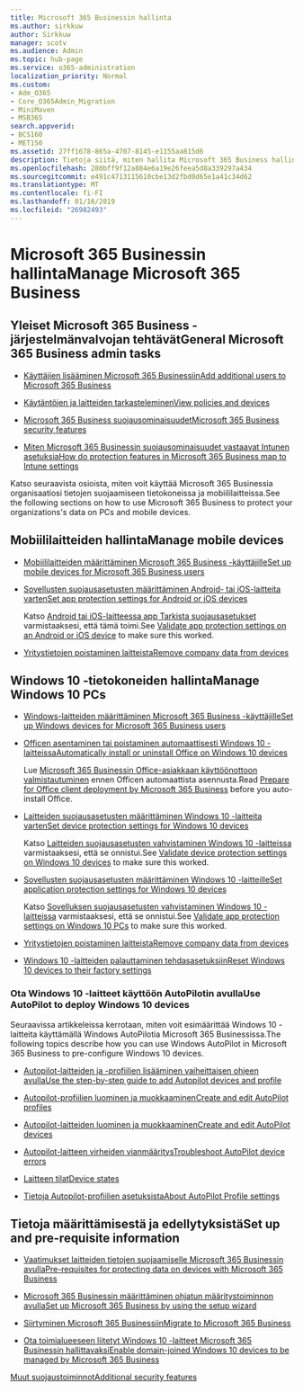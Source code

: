```yaml
---
title: Microsoft 365 Businessin hallinta
ms.author: sirkkuw
author: Sirkkuw
manager: scotv
ms.audience: Admin
ms.topic: hub-page
ms.service: o365-administration
localization_priority: Normal
ms.custom:
- Adm_O365
- Core_O365Admin_Migration
- MiniMaven
- MSB365
search.appverid:
- BCS160
- MET150
ms.assetid: 27ff1678-865a-4707-8145-e1155aa815d6
description: Tietoja siitä, miten hallita Microsoft 365 Business hallintatehtävien, mobiililaitteisiin, Windows 10PCs ja näihin tehtäviin liittyvät.
ms.openlocfilehash: 280bff9f12a884e6a19e26feea5d8a339297a434
ms.sourcegitcommit: e491c4713115610cbe13d2fbd0d65e1a41c34d62
ms.translationtype: MT
ms.contentlocale: fi-FI
ms.lasthandoff: 01/16/2019
ms.locfileid: "26982493"
---
```

# <a name="manage-microsoft-365-business"></a><span data-ttu-id="cb07d-103">Microsoft 365 Businessin hallinta</span><span class="sxs-lookup"><span data-stu-id="cb07d-103">Manage Microsoft 365 Business</span></span>

## <a name="general-microsoft-365-business-admin-tasks"></a><span data-ttu-id="cb07d-104">Yleiset Microsoft 365 Business -järjestelmänvalvojan tehtävät</span><span class="sxs-lookup"><span data-stu-id="cb07d-104">General Microsoft 365 Business admin tasks</span></span>

- [<span data-ttu-id="cb07d-105">Käyttäjien lisääminen Microsoft 365 Businessiin</span><span class="sxs-lookup"><span data-stu-id="cb07d-105">Add additional users to Microsoft 365 Business</span></span>](add-users-m365b.md)
    
- [<span data-ttu-id="cb07d-106">Käytäntöjen ja laitteiden tarkasteleminen</span><span class="sxs-lookup"><span data-stu-id="cb07d-106">View policies and devices</span></span>](view-policies-and-devices.md)
    
- [<span data-ttu-id="cb07d-107">Microsoft 365 Business suojausominaisuudet</span><span class="sxs-lookup"><span data-stu-id="cb07d-107">Microsoft 365 Business security features</span></span>](security-features.md)
    
- [<span data-ttu-id="cb07d-108">Miten Microsoft 365 Businessin suojausominaisuudet vastaavat Intunen asetuksia</span><span class="sxs-lookup"><span data-stu-id="cb07d-108">How do protection features in Microsoft 365 Business map to Intune settings</span></span>](map-protection-features-to-intune-settings.md)
    
<span data-ttu-id="cb07d-109">Katso seuraavista osioista, miten voit käyttää Microsoft 365 Businessia organisaatiosi tietojen suojaamiseen tietokoneissa ja mobiililaitteissa.</span><span class="sxs-lookup"><span data-stu-id="cb07d-109">See the following sections on how to use Microsoft 365 Business to protect your organizations's data on PCs and mobile devices.</span></span>
  
## <a name="manage-mobile-devices"></a><span data-ttu-id="cb07d-110">Mobiililaitteiden hallinta</span><span class="sxs-lookup"><span data-stu-id="cb07d-110">Manage mobile devices</span></span>

- [<span data-ttu-id="cb07d-111">Mobiililaitteiden määrittäminen Microsoft 365 Business -käyttäjille</span><span class="sxs-lookup"><span data-stu-id="cb07d-111">Set up mobile devices for Microsoft 365 Business users</span></span>](set-up-mobile-devices.md)
    
- [<span data-ttu-id="cb07d-112">Sovellusten suojausasetusten määrittäminen Android- tai iOS-laitteita varten</span><span class="sxs-lookup"><span data-stu-id="cb07d-112">Set app protection settings for Android or iOS devices</span></span>](app-protection-settings-for-android-and-ios.md)
    
    <span data-ttu-id="cb07d-113">Katso [Android tai iOS-laitteessa app Tarkista suojausasetukset](validate-settings-on-android-or-ios.md) varmistaaksesi, että tämä toimi.</span><span class="sxs-lookup"><span data-stu-id="cb07d-113">See [Validate app protection settings on an Android or iOS device](validate-settings-on-android-or-ios.md) to make sure this worked.</span></span> 
    
- [<span data-ttu-id="cb07d-114">Yritystietojen poistaminen laitteista</span><span class="sxs-lookup"><span data-stu-id="cb07d-114">Remove company data from devices</span></span>](remove-company-data.md)
    
## <a name="manage-windows-10-pcs"></a><span data-ttu-id="cb07d-115">Windows 10 -tietokoneiden hallinta</span><span class="sxs-lookup"><span data-stu-id="cb07d-115">Manage Windows 10 PCs</span></span>

- [<span data-ttu-id="cb07d-116">Windows-laitteiden määrittäminen Microsoft 365 Business -käyttäjille</span><span class="sxs-lookup"><span data-stu-id="cb07d-116">Set up Windows devices for Microsoft 365 Business users</span></span>](set-up-windows-devices.md)
    
- [<span data-ttu-id="cb07d-117">Officen asentaminen tai poistaminen automaattisesti Windows 10 -laitteissa</span><span class="sxs-lookup"><span data-stu-id="cb07d-117">Automatically install or uninstall Office on Windows 10 devices</span></span>](auto-install-or-uninstall-office.md)
    
    <span data-ttu-id="cb07d-118">Lue [Microsoft 365 Businessin Office-asiakkaan käyttöönottoon valmistautuminen](prepare-for-office-client-deployment.md) ennen Officen automaattista asennusta.</span><span class="sxs-lookup"><span data-stu-id="cb07d-118">Read [Prepare for Office client deployment by Microsoft 365 Business](prepare-for-office-client-deployment.md) before you auto-install Office.</span></span> 
    
- [<span data-ttu-id="cb07d-119">Laitteiden suojausasetusten määrittäminen Windows 10 -laitteita varten</span><span class="sxs-lookup"><span data-stu-id="cb07d-119">Set device protection settings for Windows 10 devices</span></span>](protection-settings-for-windows-10-pcs.md)
    
    <span data-ttu-id="cb07d-120">Katso [Laitteiden suojausasetusten vahvistaminen Windows 10 -laitteissa](validate-settings-on-windows-10-pcs.md) varmistaaksesi, että se onnistui.</span><span class="sxs-lookup"><span data-stu-id="cb07d-120">See [Validate device protection settings on Windows 10 devices](validate-settings-on-windows-10-pcs.md) to make sure this worked.</span></span> 
    
- [<span data-ttu-id="cb07d-121">Sovellusten suojausasetusten määrittäminen Windows 10 -laitteille</span><span class="sxs-lookup"><span data-stu-id="cb07d-121">Set application protection settings for Windows 10 devices</span></span>](protection-settings-for-windows-10-devices.md)
    
    <span data-ttu-id="cb07d-122">Katso [Sovelluksen suojausasetusten vahvistaminen Windows 10 -laitteissa](validate-protection-settings-on-windows-10-pcs.md) varmistaaksesi, että se onnistui.</span><span class="sxs-lookup"><span data-stu-id="cb07d-122">See [Validate app protection settings on Windows 10 PCs](validate-protection-settings-on-windows-10-pcs.md) to make sure this worked.</span></span> 
    
- [<span data-ttu-id="cb07d-123">Yritystietojen poistaminen laitteista</span><span class="sxs-lookup"><span data-stu-id="cb07d-123">Remove company data from devices</span></span>](remove-company-data.md)
    
- [<span data-ttu-id="cb07d-124">Windows 10 -laitteiden palauttaminen tehdasasetuksiin</span><span class="sxs-lookup"><span data-stu-id="cb07d-124">Reset Windows 10 devices to their factory settings</span></span>](reset-devices-to-factory-settings.md)
    
### <a name="use-autopilot-to-deploy-windows-10-devices"></a><span data-ttu-id="cb07d-125">Ota Windows 10 -laitteet käyttöön AutoPilotin avulla</span><span class="sxs-lookup"><span data-stu-id="cb07d-125">Use AutoPilot to deploy Windows 10 devices</span></span>

<span data-ttu-id="cb07d-126">Seuraavissa artikkeleissa kerrotaan, miten voit esimäärittää Windows 10 -laitteita käyttämällä Windows AutoPilotia Microsoft 365 Businessissa.</span><span class="sxs-lookup"><span data-stu-id="cb07d-126">The following topics describe how you can use Windows AutoPilot in Microsoft 365 Business to pre-configure Windows 10 devices.</span></span>
  
- [<span data-ttu-id="cb07d-127">Autopilot-laitteiden ja -profiilien lisääminen vaiheittaisen ohjeen avulla</span><span class="sxs-lookup"><span data-stu-id="cb07d-127">Use the step-by-step guide to add Autopilot devices and profile</span></span>](add-autopilot-devices-and-profile.md)
    
- [<span data-ttu-id="cb07d-128">Autopilot-profiilien luominen ja muokkaaminen</span><span class="sxs-lookup"><span data-stu-id="cb07d-128">Create and edit AutoPilot profiles</span></span>](create-and-edit-autopilot-profiles.md)
    
- [<span data-ttu-id="cb07d-129">Autopilot-laitteiden luominen ja muokkaaminen</span><span class="sxs-lookup"><span data-stu-id="cb07d-129">Create and edit AutoPilot devices</span></span>](create-and-edit-autopilot-devices.md)
    
- [<span data-ttu-id="cb07d-130">Autopilot-laitteen virheiden vianmääritys</span><span class="sxs-lookup"><span data-stu-id="cb07d-130">Troubleshoot AutoPilot device errors</span></span>](troubleshoot-autopilot-errors.md)
    
- [<span data-ttu-id="cb07d-131">Laitteen tilat</span><span class="sxs-lookup"><span data-stu-id="cb07d-131">Device states</span></span>](device-states.md)
    
- [<span data-ttu-id="cb07d-132">Tietoja Autopilot-profiilien asetuksista</span><span class="sxs-lookup"><span data-stu-id="cb07d-132">About AutoPilot Profile settings</span></span>](autopilot-profile-settings.md)
    
## <a name="set-up-and-pre-requisite-information"></a><span data-ttu-id="cb07d-133">Tietoja määrittämisestä ja edellytyksistä</span><span class="sxs-lookup"><span data-stu-id="cb07d-133">Set up and pre-requisite information</span></span>

- [<span data-ttu-id="cb07d-134">Vaatimukset laitteiden tietojen suojaamiselle Microsoft 365 Businessin avulla</span><span class="sxs-lookup"><span data-stu-id="cb07d-134">Pre-requisites for protecting data on devices with Microsoft 365 Business</span></span>](pre-requisites-for-data-protection.md)
    
- [<span data-ttu-id="cb07d-135">Microsoft 365 Businessin määrittäminen ohjatun määritystoiminnon avulla</span><span class="sxs-lookup"><span data-stu-id="cb07d-135">Set up Microsoft 365 Business by using the setup wizard</span></span>](set-up.md)
    
- [<span data-ttu-id="cb07d-136">Siirtyminen Microsoft 365 Businessiin</span><span class="sxs-lookup"><span data-stu-id="cb07d-136">Migrate to Microsoft 365 Business</span></span>](migrate-to-microsoft-365-business.md)
    
- [<span data-ttu-id="cb07d-137">Ota toimialueeseen liitetyt Windows 10 -laitteet Microsoft 365 Businessin hallittavaksi</span><span class="sxs-lookup"><span data-stu-id="cb07d-137">Enable domain-joined Windows 10 devices to be managed by Microsoft 365 Business</span></span>](manage-windows-devices.md)
    
[<span data-ttu-id="cb07d-138">Muut suojaustoiminnot</span><span class="sxs-lookup"><span data-stu-id="cb07d-138">Additional security features</span></span>](security-features.md#additional-security-features)
    

  

